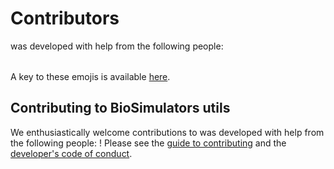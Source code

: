 # Contributors

<my-simulator> was developed with help from the following people:

<!-- ALL-CONTRIBUTORS-LIST:START - Do not remove or modify this section -->
<!-- prettier-ignore-start -->
<!-- markdownlint-disable -->
<table>
  <tr>
  </tr>
</table>

<!-- markdownlint-restore -->
<!-- prettier-ignore-end -->

<!-- ALL-CONTRIBUTORS-LIST:END -->

A key to these emojis is available [here](https://allcontributors.org/docs/en/emoji-key).

## Contributing to BioSimulators utils
We enthusiastically welcome contributions to  was developed with help from the following people:
! Please see the [guide to contributing](CONTRIBUTING.md) and the [developer's code of conduct](CODE_OF_CONDUCT.md). 
